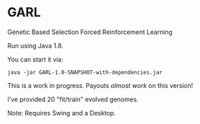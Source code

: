 # GARL
Genetic Based Selection Forced Reinforcement Learning

Run using Java 1.8.

You can start it via:
```
java -jar GARL-1.0-SNAPSHOT-with-dependencies.jar
```

This is a work in progress. Payouts *almost work* on this version!

I've provided 20 "fit/train" evolved genomes.

Note: Requires Swing and a Desktop.
